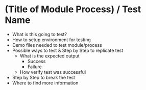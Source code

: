 # (Title of Module Process) / Test Name

* What is this going to test?
* How to setup environment for testing
* Demo files needed to test module/process
* Possible ways to test & Step by Step to replicate test
  * What is the expected output
    * Success
    * Failure
  * How verify test was successful
* Step by Step to break the test
* Where to find more information
